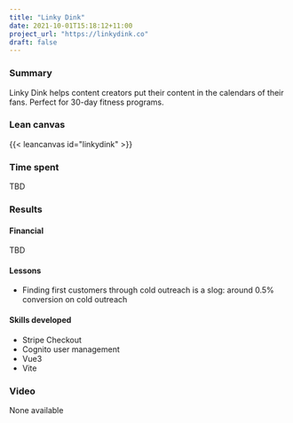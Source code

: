 ```yaml
---
title: "Linky Dink"
date: 2021-10-01T15:18:12+11:00
project_url: "https://linkydink.co"
draft: false
---
```


### Summary
Linky Dink helps content creators put their content in the calendars of their fans. Perfect for 30-day fitness programs.

### Lean canvas

{{< leancanvas id="linkydink" >}}

### Time spent
TBD

### Results

#### Financial
TBD

#### Lessons
- Finding first customers through cold outreach is a slog: around 0.5% conversion on cold outreach

#### Skills developed
- Stripe Checkout
- Cognito user management
- Vue3
- Vite


### Video

None available

